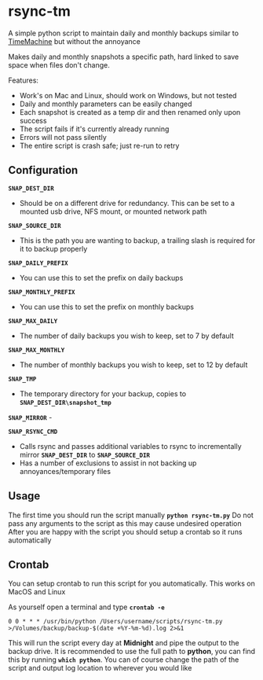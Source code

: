 
# rsync-tm

A simple python script to maintain daily and monthly backups similar to [TimeMachine](https://en.wikipedia.org/wiki/Time_Machine_(macOS)) but without the annoyance

Makes daily and monthly snapshots a specific path, hard linked to save space when files don't change.

Features:

* Work's on Mac and Linux, should work on Windows, but not tested
* Daily and monthly parameters can be easily changed
* Each snapshot is created as a temp dir and then renamed only upon success
* The script fails if it's currently already running
* Errors will not pass silently
* The entire script is crash safe; just re-run to retry

## Configuration

**`SNAP_DEST_DIR`**

* Should be on a different drive for redundancy. This can be set to a mounted usb drive, NFS mount, or mounted network path

**`SNAP_SOURCE_DIR`**

* This is the path you are wanting to backup, a trailing slash is required for it to backup properly

**`SNAP_DAILY_PREFIX`**

* You can use this to set the prefix on daily backups

**`SNAP_MONTHLY_PREFIX`**

* You can use this to set the prefix on monthly backups

**`SNAP_MAX_DAILY`**

* The number of daily backups you wish to keep, set to 7 by default

**`SNAP_MAX_MONTHLY`**

* The number of monthly backups you wish to keep, set to 12 by default

**`SNAP_TMP`**

* The temporary directory for your backup, copies to **`SNAP_DEST_DIR\snapshot_tmp`**

**`SNAP_MIRROR`** -

**`SNAP_RSYNC_CMD`**

* Calls rsync and passes additional variables to rsync to incrementally mirror **`SNAP_DEST_DIR`** to **`SNAP_SOURCE_DIR`**
* Has a number of exclusions to assist in not backing up annoyances/temporary files

## Usage
The first time you should run the script manually **`python rsync-tm.py`** Do not pass any arguments to the script as this may cause undesired operation
After you are happy with the script you should setup a crontab so it runs automatically

## Crontab
You can setup crontab to run this script for you automatically. This works on MacOS and Linux

As yourself open a terminal and type **`crontab -e`**

	0 0 * * * /usr/bin/python /Users/username/scripts/rsync-tm.py >/Volumes/backup/backup-$(date +%Y-%m-%d).log 2>&1

This will run the script every day at **Midnight** and pipe the output to the backup drive. It is recommended to use the full path to **python**, you can find this by running **`which python`**. You can of course change the path of the script and output log location to wherever you would like
